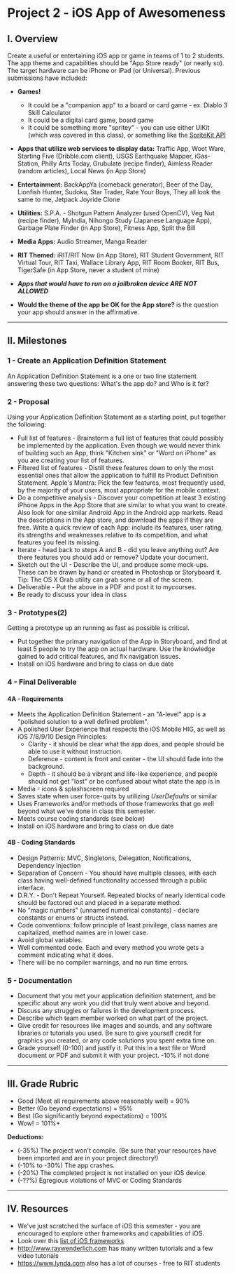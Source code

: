 # Project 2 - iOS App of Awesomeness

## I. Overview
Create a useful or entertaining iOS app or game in teams of 1 to 2 students. The app theme and capabilities should be "App Store ready" (or nearly so). The target hardware can be iPhone or iPad (or Universal). Previous submissions have included:

- **Games!**
  - It could be a "companion app" to a board or card game - ex. Diablo 3 Skill Calculator
  - It could be a digital card game, board game
  - It could be something more "spritey"  - you can use either UIKit (which was covered in this class), or something like the [SpriteKit API](https://developer.apple.com/documentation/spritekit)
- **Apps that utilize web services to display data:** Traffic App, Woot Ware, Starting Five (Dribble.com client), USGS Earthquake Mapper, iGas-Station, Philly Arts Today, Grubulate (recipe finder), Aimless Reader (random articles), Local News (in App Store)
- **Entertainment:** BackAppYa (comeback generator), Beer of the Day, Lionfish Hunter, Sudoku, Star Trader, Rate Your Boys, They all look the same to me, Jetpack Joyride Clone
- **Utilities:** S.P.A. - Shotgun Pattern Analyzer (used OpenCV), Veg Nut (recipe finder), MyIndia, Nihongo Study (Japanese Language App), Garbage Plate Finder (in App Store), Fitness App, Split the Bill
- **Media Apps:** Audio Streamer, Manga Reader
- **RIT Themed:** iRIT/RIT Now (in App Store), RIT Student Government, RIT Virtual Tour, RIT Taxi, Wallace Library App, RIT Room Booker, RIT Bus, TigerSafe (in App Store, never a student of mine)

- ***Apps that would have to run on a jailbroken device ARE NOT ALLOWED***
- **Would the theme of the app be OK for the App store?** is the question your app should answer in the affirmative.

<hr> 

## II. Milestones

### 1 - Create an Application Definition Statement
An Application Definition Statement is a one or two line statement answering these two questions: What's the app do? and Who is it for?

### 2 - Proposal
Using your Application Definition Statement as a starting point, put together the following:

- Full list of features - Brainstorm a full list of features that could possibly be implemented by the application. Even though we would never think of building such an App, think "Kitchen sink" or "Word on iPhone" as you are creating your list of features.
- Filtered list of features - Distill these features down to only the most essential ones that allow the application to fulfill its Product Definition Statement. Apple's Mantra: Pick the few features, most frequently used, by the majority of your users, most appropriate for the mobile context.
- Do a competitive analysis - Discover your competition at least 3 existing iPhone Apps in the App Store that are similar to what you want to create. Also look for one similar Android App in the Android app markets. Read the descriptions in the App store, and download the apps if they are free. Write a quick review of each App: include its features, user rating, its strengths and weaknesses relative to its competition, and what features you feel its missing.
- Iterate - head back to steps A and B - did you leave anything out? Are there features you should add or remove? Update your document.
- Sketch out the UI - Describe the UI, and produce some mock-ups. These can be drawn by hand or created in Photoshop or Storyboard it. Tip: The OS X Grab utility can grab some or all of the screen.
- Deliverable - Put the above in a PDF and post it to mycourses.
- Be ready to discuss your idea in class

### 3 - Prototypes(2)
Getting a prototype up an running as fast as possible is critical.

- Put together the primary navigation of the App in Storyboard, and find at least 5 people to try the app on actual hardware. Use the knowledge gained to add critical features, and fix navigation issues.
- Install on iOS hardware and bring to class on due date

### 4 - Final Deliverable

#### 4A - Requirements
- Meets the Application Definition Statement - an "A-level" app is a "polished solution to a well defined problem".
- A polished User Experience that respects the iOS Mobile HIG, as well as iOS 7/8/9/10 Design Principles:
  - Clarity - it should be clear what the app does, and people should be able to use it without instruction.
  - Deference - content is front and center - the UI should fade into the background.
  - Depth - it should be a vibrant and life-like experience, and people should not get "lost" or be confused about what state the app is in
- Media - icons & splashscreen required
- Saves state when user force-quits by utilizing *UserDefaults* or similar
- Uses Frameworks and/or methods of those frameworks that go well beyond what we've done in class this semester.
- Meets course coding standards (see below)
- Install on iOS hardware and bring to class on due date


#### 4B - Coding Standards
- Design Patterns: MVC, Singletons, Delegation, Notifications, Dependency Injection
- Separation of Concern - You should have multiple classes, with each class having well-defined functionality accessed through a public interface.
- D.R.Y. - Don't Repeat Yourself. Repeated blocks of nearly identical code should be factored out and placed in a separate method.
- No "magic numbers" (unnamed numerical constants) - declare constants or enums or structs instead.
- Code conventions: follow principle of least privilege, class names are capitalized, method names are in lower case.
- Avoid global variables.
- Well commented code. Each and every method you wrote gets a comment indicating what it does.
- There will be no compiler warnings, and no run time errors.


### 5 - Documentation

- Document that you met your application definition statement, and be specific about any work you did that truly went above and beyond.
- Discuss any struggles or failures in the development process.
- Describe which team member worked on what part of the project.
- Give credit for resources like images and sounds, and any software libraries or tutorials you used. Be sure to give yourself credit for graphics you created, or any code solutions you spent extra time on.
- Grade yourself (0-100) and justify it. Put this in a text file or Word document or PDF and submit it with your project.
-10% if not done

<hr> 

## III. Grade Rubric

- Good (Meet all requirements above reasonably well) = 90%
- Better (Go beyond expectations) = 95%
- Best (Go significantly beyond expectations) = 100%
- Wow! = 101%+

**Deductions:**
- (-35%) The project won't compile. (Be sure that your resources have been imported and are in your project directory!)
- (-10% to -30%) The app crashes.
- (-20%) The completed project is not installed on your iOS device.
- (-??%) Egregious violations of MVC or Coding Standards

<!--
Milestones
Team member name(s), idea, and proposal due start of class Tuesday 4/25 (week 13) - post to mycourses dropbox. 15% deduction from final project 3 grade if not done.
Working Prototype #1 due start of class Tuesday 5/2 (week 14) - post to mycourses dropbox - install on iOS hardware and bring to class. 15% of off your final project 3 grade if not done.
Working Prototype #2 due start of class Tuesday 5/9 (week 15) - post to mycourses dropbox - install on iOS hardware and bring to class. 15% deduction from final project 3 grade if not done.
Final Version Due Finals Week during the scheduled final exam time (Tuesday 5/16 @ 10:15AM) - post to mycourses dropbox with your documentation - install on iOS hardware and bring to class. Late submissions will not be accepted.
** If you borrowed an iOS device from IGM, you must return it at the time of our final meeting - and don't forget the cable. **
-->

<hr> 

## IV. Resources
- We've just scratched the surface of iOS this semester - you are encouraged to explore other frameworks and capabilities of iOS.
- Look over this [list of iOS frameworks](https://developer.apple.com/documentation/)
- http://www.raywenderlich.com has many written tutorials and a few video tutorials
- https://www.lynda.com also has a lot of courses - free to RIT students
